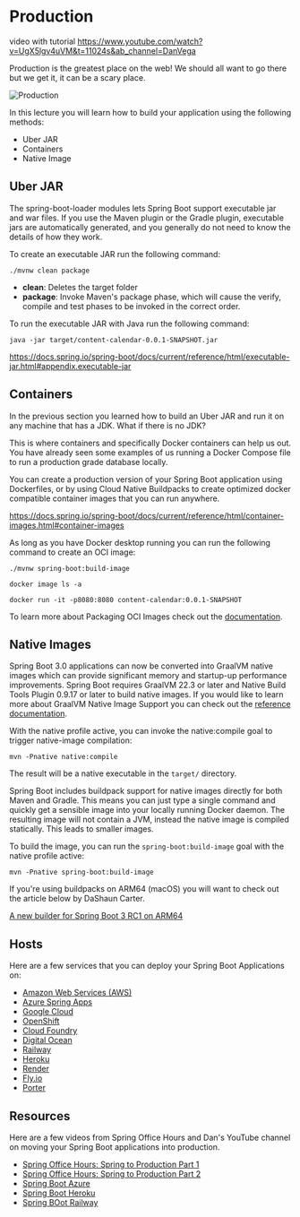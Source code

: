 # Production
video with tutorial
https://www.youtube.com/watch?v=UgX5lgv4uVM&t=11024s&ab_channel=DanVega

Production is the greatest place on the web! We should all want to go there but we get it, it can be a scary place.

![Production](./images/production.png)

In this lecture you will learn how to build your application using the following methods:

- Uber JAR
- Containers
- Native Image

## Uber JAR

The spring-boot-loader modules lets Spring Boot support executable jar and war files. If you use the Maven plugin or the Gradle plugin, executable jars are automatically generated, and you generally do not need to know the details of how they work.

To create an executable JAR run the following command:

`./mvnw clean package`

- **clean**: Deletes the target folder
- **package**: Invoke Maven's package phase, which will cause the verify, compile and test phases to be invoked in the correct order.

To run the executable JAR with Java run the following command:

`java -jar target/content-calendar-0.0.1-SNAPSHOT.jar`

https://docs.spring.io/spring-boot/docs/current/reference/html/executable-jar.html#appendix.executable-jar

## Containers

In the previous section you learned how to build an Uber JAR and run it on any machine that has a JDK. What if there is no JDK?

This is where containers and specifically Docker containers can help us out. You have already seen some examples of us running a Docker Compose file to run a production grade database locally.

You can create a production version of your Spring Boot application using Dockerfiles, or by using Cloud Native Buildpacks to create optimized docker compatible container images that you can run anywhere.

https://docs.spring.io/spring-boot/docs/current/reference/html/container-images.html#container-images

As long as you have Docker desktop running you can run the following command to create an OCI image:

`./mvnw spring-boot:build-image`

`docker image ls -a`

`docker run -it -p8080:8080 content-calendar:0.0.1-SNAPSHOT`

To learn more about Packaging OCI Images check out the [documentation](https://docs.spring.io/spring-boot/docs/3.0.1/maven-plugin/reference/htmlsingle/#build-image).

## Native Images

Spring Boot 3.0 applications can now be converted into GraalVM native images which can provide significant memory and startup-up performance improvements. Spring Boot requires GraalVM 22.3 or later and Native Build Tools Plugin 0.9.17 or later to build native images. If you would like to learn more about GraalVM Native Image Support you can check out the [reference documentation](https://docs.spring.io/spring-boot/docs/3.0.0/reference/html/native-image.html#native-image).

With the native profile active, you can invoke the native:compile goal to trigger native-image compilation:

`mvn -Pnative native:compile`

The result will be a native executable in the `target/` directory.

Spring Boot includes buildpack support for native images directly for both Maven and Gradle. This means you can just type a single command and quickly get a sensible image into your locally running Docker daemon. The resulting image will not contain a JVM, instead the native image is compiled statically. This leads to smaller images.

To build the image, you can run the `spring-boot:build-image` goal with the native profile active:

`mvn -Pnative spring-boot:build-image`

If you're using buildpacks on ARM64 (macOS) you will want to check out the article below by DaShaun Carter.

[A new builder for Spring Boot 3 RC1 on ARM64](https://dashaun.com/posts/paketo-aarch64-builder-spring-boot-3-rc1/)

## Hosts

Here are a few services that you can deploy your Spring Boot Applications on:

- [Amazon Web Services (AWS)](https://aws.amazon.com/)
- [Azure Spring Apps](https://azure.microsoft.com/en-us/products/spring-apps)
- [Google Cloud](https://cloud.google.com/)
- [OpenShift](https://www.redhat.com/en/technologies/cloud-computing/openshift)
- [Cloud Foundry](https://www.cloudfoundry.org/)
- [Digital Ocean](https://www.digitalocean.com/)
- [Railway](https://railway.app/)
- [Heroku](https://www.heroku.com/)
- [Render](https://render.com/)
- [Fly.io](https://fly.io/)
- [Porter](https://porter.run/)

## Resources

Here are a few videos from Spring Office Hours and Dan's YouTube channel on moving your Spring Boot applications into production.

- [Spring Office Hours: Spring to Production Part 1](https://tanzu.vmware.com/developer/tv/spring-office-hours/0015/)
- [Spring Office Hours: Spring to Production Part 2](https://tanzu.vmware.com/developer/tv/spring-office-hours/0016/)
- [Spring Boot Azure](https://youtu.be/53T_R3xAPTg)
- [Spring Boot Heroku](https://youtu.be/lGtTOLKuvqs)
- [Spring BOot Railway](https://youtu.be/5sVxvF47dcU)